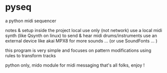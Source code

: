 # pyseq
a python midi sequencer

notes & setup inside the project
local use only (not network)
use a local midi synth (like Qsynth on linux) to send & hear midi drums/instruments
use an external device like akai MPX8 for more sounds ... (or use SoundFonts ... )

this program is very simple and focuses on pattern modifications using rules to transform tracks

python only, 
mido module for midi messaging
that's all folks, enjoy !
